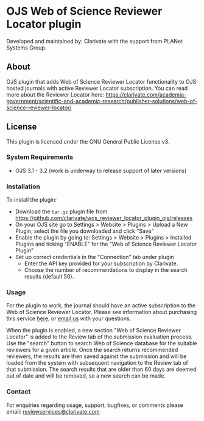 # OJS Web of Science Reviewer Locator plugin
Developed and maintained by: Clarivate with the support from PLANet Systems Group.

## About
OJS plugin that adds Web of Science Reviewer Locator functionality to OJS hosted journals with active Reviewer Locator subscription.
You can read more about the Reviewer Locator here: https://clarivate.com/academia-government/scientific-and-academic-research/publisher-solutions/web-of-science-reviewer-locator/

## License
This plugin is licensed under the GNU General Public License v3.

### System Requirements
- OJS 3.1 - 3.2 (work is underway to release support of later versions)

### Installation
To install the plugin:
 - Download the `tar.gz` plugin file from https://github.com/clarivate/wos_reviewer_locator_plugin_ojs/releases
 - On your OJS site go to Settings > Website > Plugins > Upload a New Plugin, select the file you downloaded and click "Save"
 - Enable the plugin by going to:  Settings > Website > Plugins > Installed Plugins and ticking "ENABLE" for the "Web of Science Reviewer Locator Plugin"
 - Set up correct credentials in the "Connection" tab under plugin
   - Enter the API key provided for your subscription by Clarivate.
   - Choose the number of recommendations to display in the search results (default 50).

### Usage
For the plugin to work, the journal should have an active subscription to the Web of Science Reviewer Locator. Please see information about purchasing this service [here](https://clarivate.com/academia-government/scientific-and-academic-research/publisher-solutions/web-of-science-reviewer-locator/), or <a href="mailto:reviewservices@clarivate.com">email us</a> with your questions.


When the plugin is enabled, a new section "Web of Science Reviewer Locator" is added to the Review tab of the submission evaluation process. Use the "search" button to search Web of Science database for the suitable reviewers for a given article. Once the search returns recommended reviewers, the results are then saved against the submission and will be loaded from the system with subsequent navigation to the Review tab of that submission. The search results that are older than 60 days are deemed out of date and will be removed, so a new search can be made.

### Contact
For enquiries regarding usage, support, bugfixes, or comments please email:
reviewservices@clarivate.com
